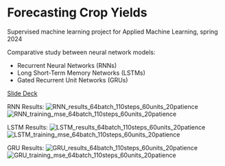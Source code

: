 # Forecasting Crop Yields
Supervised machine learning project for Applied Machine Learning, spring 2024

Comparative study between neural network models:
- Recurrent Neural Networks (RNNs)
- Long Short-Term Memory Networks (LSTMs)
- Gated Recurrent Unit Networks (GRUs)

[Slide Deck](supervised_learning_project.pptx)

RNN Results:
![RNN_results_64batch_110steps_60units_20patience](https://github.com/jkrue242/Crop-Yield-Forecasting/assets/98860676/e7b4b51c-4471-413a-8594-4f0b309783cc)
![RNN_training_mse_64batch_110steps_60units_20patience](https://github.com/jkrue242/Crop-Yield-Forecasting/assets/98860676/52bb699e-ff43-4f28-949d-bb1712ed6e48)

LSTM Results:
![LSTM_results_64batch_110steps_60units_20patience](https://github.com/jkrue242/Crop-Yield-Forecasting/assets/98860676/e4216add-110f-40f6-8072-b18e2f5a3839)
![LSTM_training_mse_64batch_110steps_60units_20patience](https://github.com/jkrue242/Crop-Yield-Forecasting/assets/98860676/ea8beab7-1c5f-4adc-b061-75b40862b810)

GRU Results:
![GRU_results_64batch_110steps_60units_20patience](https://github.com/jkrue242/Crop-Yield-Forecasting/assets/98860676/803e715e-d602-4935-b4b7-b4cbad9f38c9)
![GRU_training_mse_64batch_110steps_60units_20patience](https://github.com/jkrue242/Crop-Yield-Forecasting/assets/98860676/946a3c84-098d-444e-bc10-ce56a6ef5284)
